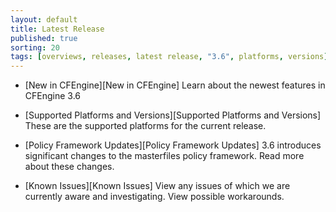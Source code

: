 ```yaml
---
layout: default
title: Latest Release
published: true
sorting: 20
tags: [overviews, releases, latest release, "3.6", platforms, versions]
---
```


* [New in CFEngine][New in CFEngine]
  Learn about the newest features in CFEngine 3.6

* [Supported Platforms and Versions][Supported Platforms and Versions]
  These are the supported platforms for the current release.

* [Policy Framework Updates][Policy Framework Updates]
  3.6 introduces significant changes to the masterfiles policy framework. Read more about these changes.

* [Known Issues][Known Issues]
  View any issues of which we are currently aware and investigating. View possible workarounds.
